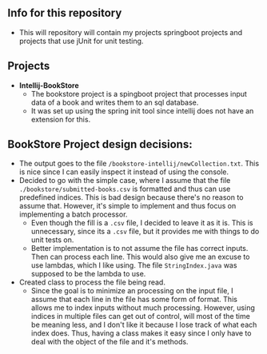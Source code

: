## Info for this repository
  * This will repository will contain my projects springboot projects and projects that use jUnit for unit testing.

## Projects
  * **Intellij-BookStore**
    + The bookstore project is a spingboot project that processes input data of a book and writes them to an sql database.
    + It was set up using the spring init tool since intellij does not have an extension for this.

## BookStore Project design decisions:
  * The output goes to the file `/bookstore-intellij/newCollection.txt`. This is nice since I can easily inspect it instead of using the console.
  * Decided to go with the simple case, where I assume that the file `./bookstore/submitted-books.csv` is formatted and thus can use predefined indices. This is bad design because there's no reason to assume that. However, it's simple to implement and thus focus on implementing a batch processor.
    + Even though the fill is a `.csv` file, I decided to leave it as it is. This is unnecessary, since its a `.csv` file, but it provides me with things to do unit tests on.
    + Better implementation is to not assume the file has correct inputs. Then can process each line. This would also give me an excuse to use lambdas, which I like using. The file `StringIndex.java` was supposed to be the lambda to use.
  * Created class to process the file being read.
    + Since the goal is to minimize an processing on the input file, I assume that each line in the file has some form of format. This allows me to index inputs without much processing. However, using indices in multiple files can get out of control, will most of the time be meaning less, and I don't like it because I lose track of what each index does. Thus, having a class makes it easy since I only have to deal with the object of the file and it's methods.
    
